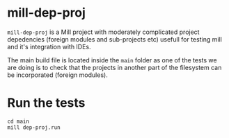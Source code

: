 # mill-dep-proj

`mill-dep-proj` is a Mill project with moderately complicated project depedencies (foreign modules and sub-projects etc) usefull for testing mill and it's integration with IDEs.


The main build file is located inside the `main` folder as one of the tests we are doing is to check that the projects in another part of the filesystem can be incorporated (foreign modules).

# Run the tests

    cd main
    mill dep-proj.run

 
